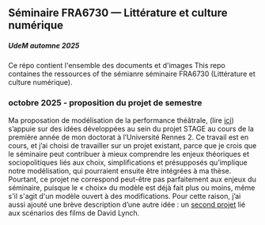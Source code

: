 ## Séminaire FRA6730 — Littérature et culture numérique
##### UdeM automne 2025

Ce répo contient l'ensemble des documents et d'images 
This repo containes the ressources of the sémianre séminaire FRA6730 (Littérature et culture numérique).

### octobre 2025 - proposition du projet de semestre

Ma proposation de modélisation de la performance théâtrale, (lire [ici](performance-théâtre/projet-performance-pitch.md)) s’appuie sur des idées développées au sein du projet STAGE au cours de la première année de mon doctorat à l’Université Rennes 2. Ce travail est en cours, et j’ai choisi de travailler sur un projet existant, parce que je crois que le séminaire peut contribuer à mieux comprendre les enjeux théoriques et sociopolitiques liés aux choix, simplifications et présupposés qu’implique notre modélisation, qui pourraient ensuite être intégrées à ma thèse. Pourtant, ce projet ne correspond peut-être pas parfaitement aux enjeux du séminaire, puisque le « choix» du modèle est déjà fait plus ou moins, même s'il s'agit d'un modèle ouvert à des modifications. Pour cette raison, j’ai aussi ajouté une brève description d’une autre idée : un [second projet](lynch/projet-lynch-pitch.md) lié aux scénarios des films de David Lynch.
